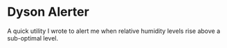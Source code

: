 # Dyson Alerter

A quick utility I wrote to alert me when relative humidity levels rise above a sub-optimal level.
